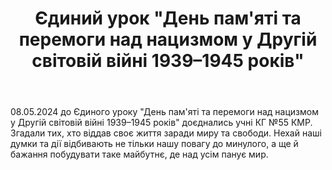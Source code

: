 ﻿---
title: Єдиний урок "День пам'яті та перемоги над нацизмом у Другій світовій війні 1939–1945 років"
---

08.05.2024 до Єдиного уроку "День пам'яті та перемоги над нацизмом у Другій світовій війні 1939–1945 років" доєднались учні КГ №55 КМР. Згадали тих, хто віддав своє життя заради миру та свободи. Нехай наші думки та дії відбивають не тільки нашу повагу до минулого, а ще й бажання побудувати таке майбутнє, де над усім панує мир.

<slideshow />

<youtube id="BnJo3xhpiUY" />
